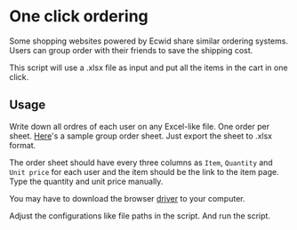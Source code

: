 # One click ordering
Some shopping websites powered by Ecwid share similar ordering systems. Users can group order with their friends to save the shipping cost.

This script will use a .xlsx file as input and put all the items in the cart in one click.

## Usage
Write down all ordres of each user on any Excel-like file. One order per sheet. [Here](https://m9gedv4gqs.larksuite.com/sheets/shtusOAsNn8b5OurYfpnswP0AQb)'s a sample group order sheet. Just export the sheet to .xlsx format.

The order sheet should have every three columns as `Item`, `Quantity` and `Unit price` for each user and the item should be the link to the item page. Type the quantity and unit price manually.

You may have to download the browser [driver](https://www.selenium.dev/documentation/en/webdriver/driver_requirements/#quick-reference) to your computer.

Adjust the configurations like file paths in the script. And run the script.
